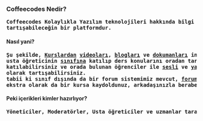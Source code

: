 <h3>Coffeecodes Nedir?</h3>
<pre>
<b>Coffeecodes Kolaylıkla Yazılım teknolojileri hakkında bilgi edinebileceğin, ders alabileceğin ve 
tartışabileceğin bir platformdur.</b>
</pre>
<h4>Nasıl yani?</h4>
<pre>
<b>Şu şekilde, <ins>Kurslardan</ins> <ins>videoları</ins>, <ins>blogları</ins> ve <ins>dokumanları</ins> inceleyerek kurslarda bahsedilenleri öğrenebilir, kursu oluşturan 
usta öğreticinin <ins>sınıfına</ins> katılıp ders konularını oradan tartışabilirsiniz, <ins>canlı derslere</ins> 
katılabilirsiniz ve orada bulunan öğrenciler ile <ins>sesli</ins> ve <ins>yazılı</ins>
olarak tartışabilirsiniz.
tabii ki sınıf dışında da bir forum sistemimiz mevcut, <ins>forumlarda</ins> istediğin konu hakkında soru sorabilirsin.
ekstra olarak da bir kursa kaydoldunuz, arkadaşınızla beraber W2G sistemi ile beraber izleyebilirsiniz.</b>
</pre>
<h4>Peki içerikleri kimler hazırlıyor?</h4>
<pre>
<b>Yöneticiler, Moderatörler, Usta öğreticiler ve uzmanlar tarafından içerikler hazırlanıyor.</b>
</pre>
